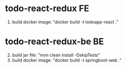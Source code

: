 # todo-react-redux FE
1. build docker image: "docker build -t todoapp-react ."<br/>
# todo-react-redux-be BE
2. build jar file: "mvn clean install -DskipTests"<br/>
3. build docker image: "docker build -t springboot-web ."<br/>
